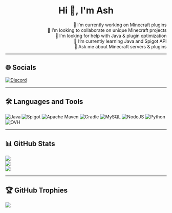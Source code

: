<h1 align="center">Hi 👋, I'm Ash</h1>

<div align="right">

🔭 I’m currently working on Minecraft plugins<br>
👯 I’m looking to collaborate on unique Minecraft projects<br>
🤝 I’m looking for help with Java & plugin optimization<br>
🌱 I’m currently learning Java and Spigot API<br>
💬 Ask me about Minecraft servers & plugins

</div>

---

## 🌐 Socials

[![Discord](https://img.shields.io/badge/As_h_-%238C9EFF.svg?style=for-the-badge&logo=discord&logoColor=white)](https://discord.com/users/832916983045292062)

---

## 🛠 Languages and Tools

![Java](https://img.shields.io/badge/Java-%23ED8B00.svg?style=for-the-badge&logo=openjdk&logoColor=white)
![Spigot](https://img.shields.io/badge/Spigot-%23F68A1F.svg?style=for-the-badge&logo=apachemaven&logoColor=white)
![Apache Maven](https://img.shields.io/badge/Maven-%23C71A36.svg?style=for-the-badge&logo=apachemaven&logoColor=white)
![Gradle](https://img.shields.io/badge/Gradle-%2302303A.svg?style=for-the-badge&logo=gradle&logoColor=white)
![MySQL](https://img.shields.io/badge/MySQL-%234479A1.svg?style=for-the-badge&logo=mysql&logoColor=white)
![NodeJS](https://img.shields.io/badge/Node.js-%236DA55F.svg?style=for-the-badge&logo=node.js&logoColor=white)
![Python](https://img.shields.io/badge/Python-%233670A0.svg?style=for-the-badge&logo=python&logoColor=ffdd54)
![OVH](https://img.shields.io/badge/OVH-%23123F6D.svg?style=for-the-badge&logo=ovh&logoColor=white)

---

## 📊 GitHub Stats

![](https://github-readme-stats.vercel.app/api?username=Ash-studio&theme=default&hide_border=false&include_all_commits=true&count_private=true)<br/>
![](https://streak-stats.demolab.com?user=Ash-studio&theme=default&hide_border=false)<br/>
![](https://github-readme-stats.vercel.app/api/top-langs/?username=Ash-studio&theme=default&hide_border=false&layout=compact)

---

## 🏆 GitHub Trophies

![](https://github-profile-trophy.vercel.app/?username=Ash-Studio&theme=flat&no-frame=false&no-bg=false&margin-w=4)
